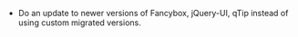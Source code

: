* Do an update to newer versions of Fancybox, jQuery-UI, qTip instead of using custom migrated versions.
